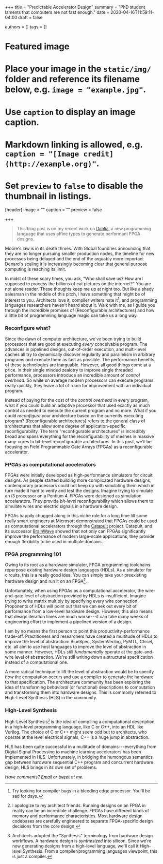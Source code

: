 +++
title = "Predictable Accelerator Design"
summary = "PhD student laments that computers are not fast enough."
date = 2020-04-16T11:59:11-04:00
draft = false

authors = []
tags = []

# Featured image
# Place your image in the `static/img/` folder and reference its filename below, e.g. `image = "example.jpg"`.
# Use `caption` to display an image caption.
#   Markdown linking is allowed, e.g. `caption = "[Image credit](http://example.org)"`.
# Set `preview` to `false` to disable the thumbnail in listings.
[header]
image = ""
caption = ""
preview = false

+++

> This blog post is on my recent work on [Dahlia](/publication/dahlia), a new programming language
> that uses affine types to generate performant FPGA designs.

Moore's law is in its death throes. With Global foundries announcing that they
are no longer pursuing smaller production nodes, the timeline for new processes
being delayed and the end of the arguably more important Denard's scaling
it is increasingly becoming clear that general purpose computing is reaching
its limit.

In midst of these scary times, you ask, "Who shall save us?  How am I supposed
to process the billions of cat pictures on the
internet?" You are not alone reader. These thoughts keep me up at night too.
But like a shady salesman in the middle of this pitch, I have something that
might be of interest to you. Architects love it, compiler writers hate it[^1],
and programming languages researchers haven't heard about it. Walk with me,
as I guide you through the incredible promises of [Reconfigurable architectures]
and how a little bit of programming language magic can take us a long way.

### Reconfigure what?

Since the dawn of computer architecture, we've been trying to build processors
that are good at executing *every* conceivable program. The advances in
pipelined designs, out-of-order execution, and multi-level caches all try to
dynamically discover regularity and parallelism in arbitrary programs and
execute them as fast as possible. The performance benefits of these technologies
are inarguable. However, all good things come at a price. In their single
minded zealotry to improve single threaded performance, processors introduce
an incredible amount of *control overhead*. So while on average modern processors
can execute programs really quickly, they leave a lot of room for improvement
with an individual program.

Instead of paying for the cost of the *control overhead* in every program,
what if you could build an adaptive processor that used exactly as much
control as needed to execute the current program and no more. What if you
could *reconfigure* your architecture based on the currently executing program?
[Reconfigurable architectures] refers to the general class of architectures
that allow some degree of application-specific reconfigurability. The term
"reconfigurable architectures" is incredibly broad and spans everything for
the reconfigurability of meshes in massive many-cores to bit-level
reconfigurable architectures. In this post, we'll be focusing on Field
Programmable Gate Arrays (FPGAs) as a reconfigurable accelerator.

### FPGAs as computational accelerators

FPGAs were initially developed as high-performance simulators for circuit
designs. As people started building more complicated hardware designs,
contemporary processors could not keep up with simulating them which in turn
made it hard to verify and test the designs. Imagine trying to simulate an i3
processor on a Pentium 4. FPGAs were designed as simulation accelerators. They
provide *bit-level* reconfigurability which allows them to simulate wires and
electric signals in a hardware design.

FPGAs happily chugged along in this niche role for a long time till some really
smart engineers at Microsoft demonstrated that FPGAs could be used as
computational accelerators through the [Catapult][] project. Catapult, and
its successor [BrainWave][] showed that not only can FPGAs significantly
improve the performance of modern large-scale applications, they provide enough
flexibility to be used in multiple domains.

### FPGA programming 101

Owing to its root as a hardware simulator, FPGA programming toolchains repurpose
existing hardware design languages (HDLs). As a simulator for circuits, this is
a really good idea. You can simply take your preexisting hardware design and
run it on an FPGA[^2].

Unfortunately, when using FPGAs as a computational accelerator, the
wire-and-gate level of abstraction provided by HDLs is insufficient. Imagine
trying to write matrix multiply by specifying every wire connection. Proponents
of HDLs will point out that we can eek out every bit of performance from a
low-level hardware design. However, this also means that design iteration times
are much worse---it can take many weeks of engineering effort to implement
a pipelined version of a design.

I am by no means the first person to point this productivity-performance
trade-off. Practitioners and researchers have created a multitude of
HDLs to improve the level of abstraction: BlueSpec, SystemVerilog, PyMTL,
Chisel, etc. all aim to use host languages to improve the level of abstraction
in some manner. However, HDLs still *fundamentally* operate at the gate-and-wire
level of abstraction. We're still writing down a structural specification
instead of a computational one.

A more radical technique to lift the level of abstraction would be to specify
*how* the computation occurs and use a compiler to generate the hardware to
that specification. The architecture community has been exploring the idea
of transforming *behavioral* (or functional) descriptions to computation and
transforming them into hardware designs. This is commonly referred to
High-Level Synthesis (HLS) in the community.

### High-Level Synthesis

High-Level Synthesis[^3] is the idea of compiling a computational description
in a high-level programming language, like C or C++, into an HDL like Verilog.
The choice of C or C++ might seem odd but to architects, who operate at the
level electrical signals, C++ is a huge jump in abstraction.

HLS has been quite successful in a multitude of domains---everything from
Digital Signal Processing to machine learning accelerators has been implemented
in HLS. Unfortunately, in bridging the humongous semantics gap between
hardware sequential C++ program and concurrent hardware design, HLS brings in
its own set of problems.


[^1]: Try looking for compiler bugs in a bleeding edge processor. You'll be sad for days.

[^2]: I apologize to my architect friends. Running designs on an FPGA in reality can be an incredible challenge. FPGAs have different kinds of memory and performance characteristics. Most hardware design codebases are carefully engineered to separate FPGA-specific design decisions from the core design.

[^3]: Architects adopted the "Synthesis" terminology from hardware design workflows. A hardware design is *synthesized* into silicon. Since we're now generating designs from a high-level language, we'll call it High-level Synthesis. From a compiler/programming languages viewpoint, this is just a compiler.


[catapult]: https://www.microsoft.com/en-us/research/project/project-catapult/
[brainwave]: https://www.microsoft.com/en-us/research/project/project-brainwave/

_Have comments? [Email](mailto:rachit.nigam12@gmail.com) or [tweet](https://twitter.com/notypes) at me._
